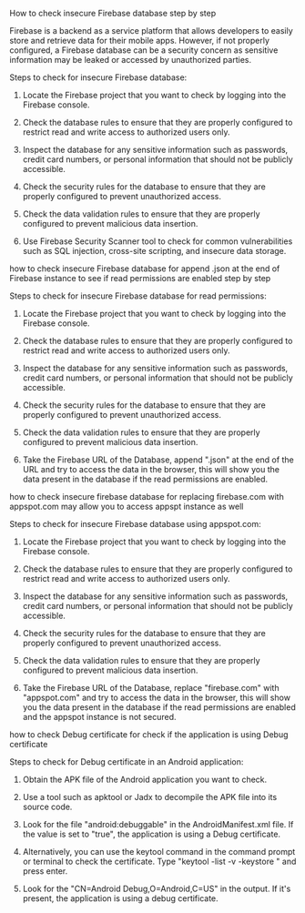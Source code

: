 How to check insecure Firebase database step by step

Firebase is a backend as a service platform that allows developers to easily store and retrieve data for their mobile apps. However, if not properly configured, a Firebase database can be a security concern as sensitive information may be leaked or accessed by unauthorized parties.

Steps to check for insecure Firebase database:

1. Locate the Firebase project that you want to check by logging into the Firebase console.

2. Check the database rules to ensure that they are properly configured to restrict read and write access to authorized users only.

3. Inspect the database for any sensitive information such as passwords, credit card numbers, or personal information that should not be publicly accessible.

4. Check the security rules for the database to ensure that they are properly configured to prevent unauthorized access.

5. Check the data validation rules to ensure that they are properly configured to prevent malicious data insertion.

6. Use Firebase Security Scanner tool to check for common vulnerabilities such as SQL injection, cross-site scripting, and insecure data storage.


how to check insecure Firebase database for append .json at the end of Firebase instance to see if read permissions are enabled step by step

Steps to check for insecure Firebase database for read permissions:

1. Locate the Firebase project that you want to check by logging into the Firebase console.

2. Check the database rules to ensure that they are properly configured to restrict read and write access to authorized users only.

3. Inspect the database for any sensitive information such as passwords, credit card numbers, or personal information that should not be publicly accessible.

4. Check the security rules for the database to ensure that they are properly configured to prevent unauthorized access.

5. Check the data validation rules to ensure that they are properly configured to prevent malicious data insertion.

6. Take the Firebase URL of the Database, append ".json" at the end of the URL and try to access the data in the browser, this will show you the data present in the database if the read permissions are enabled.



how to check insecure firebase database for replacing firebase.com with appspot.com may allow you to access appspt instance as well

Steps to check for insecure Firebase database using appspot.com:

1. Locate the Firebase project that you want to check by logging into the Firebase console.

2. Check the database rules to ensure that they are properly configured to restrict read and write access to authorized users only.

3. Inspect the database for any sensitive information such as passwords, credit card numbers, or personal information that should not be publicly accessible.

4. Check the security rules for the database to ensure that they are properly configured to prevent unauthorized access.

5. Check the data validation rules to ensure that they are properly configured to prevent malicious data insertion.

6. Take the Firebase URL of the Database, replace "firebase.com" with "appspot.com" and try to access the data in the browser, this will show you the data present in the database if the read permissions are enabled and the appspot instance is not secured.



how to check Debug certificate for check if the application is using Debug certificate

Steps to check for Debug certificate in an Android application:

1. Obtain the APK file of the Android application you want to check.

2. Use a tool such as apktool or Jadx to decompile the APK file into its source code.

3. Look for the file "android:debuggable" in the AndroidManifest.xml file. If the value is set to "true", the application is using a Debug certificate.

4. Alternatively, you can use the keytool command in the command prompt or terminal to check the certificate. Type "keytool -list -v -keystore <path-to-debug-keystore>" and press enter.

5. Look for the "CN=Android Debug,O=Android,C=US" in the output. If it's present, the application is using a debug certificate.

